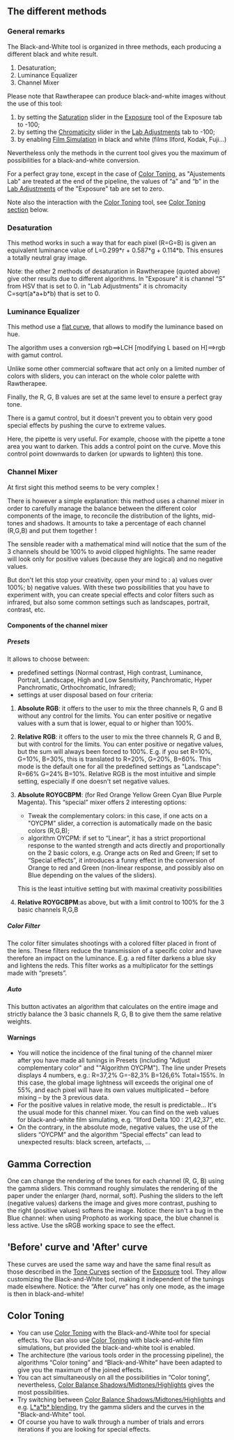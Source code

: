 ## The different methods

### General remarks

The Black-and-White tool is organized in three methods, each producing a
different black and white result.

1.  Desaturation;
2.  Luminance Equalizer
3.  Channel Mixer

Please note that Rawtherapee can produce black-and-white images without
the use of this tool:

1.  by setting the [Saturation](Exposure#Saturation "wikilink") slider
    in the [Exposure](Exposure "wikilink") tool of the Exposure tab to
    -100;
2.  by setting the
    [Chromaticity](Lab_Adjustments#Chromaticity "wikilink") slider in
    the [Lab Adjustments](Lab_Adjustments "wikilink") tab to -100;
3.  by enabling [Film Simulation](Film_Simulation "wikilink") in black
    and white (films Ilford, Kodak, Fuji...)

Nevertheless only the methods in the current tool gives you the maximum
of possibilities for a black-and-white conversion.

For a perfect gray tone, except in the case of [Color
Toning](Color_Toning "wikilink"), as "Ajustements Lab" are treated at
the end of the pipeline, the values of “a” and “b” in the [Lab
Adjustments](Lab_Adjustments "wikilink") of the "Exposure" tab are set
to zero.

Note also the interaction with the [Color
Toning](Color_Toning "wikilink") tool, see [Color Toning
section](#Color_Toning "wikilink") below.

### Desaturation

This method works in such a way that for each pixel (R=G=B) is given an
equivalent luminance value of L=0.299\*r + 0.587\*g + 0.114\*b. This
ensures a totally neutral gray image.

Note: the other 2 methods of desaturation in Rawtherapee (quoted above)
give other results due to different algorithms. In "Exposure" it is
channel “S” from HSV that is set to 0. in "Lab Adjustments" it is
chromacity C=sqrt(a\*a+b\*b) that is set to 0.

### Luminance Equalizer

This method use a [flat
curve](General_Comments_About_Some_Toolbox_Widgets#The_Flat_Curve "wikilink"),
that allows to modify the luminance based on hue.

The algorithm uses a conversion rgb==\>LCH \[modifying L based on
H\]==\>rgb with gamut control.

Unlike some other commercial software that act only on a limited number
of colors with sliders, you can interact on the whole color palette with
Rawtherapee.

Finally, the R, G, B values are set at the same level to ensure a
perfect gray tone.

There is a gamut control, but it doesn't prevent you to obtain very good
special effects by pushing the curve to extreme values.

Here, the pipette is very useful. For example, choose with the pipette a
tone area you want to darken. This adds a control point on the curve.
Move this control point downwards to darken (or upwards to lighten) this
tone.

### Channel Mixer

At first sight this method seems to be very complex !

There is however a simple explanation: this method uses a channel mixer
in order to carefully manage the balance between the different color
components of the image, to reconcile the distribution of the lights,
mid-tones and shadows. It amounts to take a percentage of each channel
(R,G,B) and put them together !

The sensible reader with a mathematical mind will notice that the sum of
the 3 channels should be 100% to avoid clipped highlights. The same
reader will look only for positive values (because they are logical) and
no negative values.

But don't let this stop your creativity, open your mind to :
a) values over 100%;
b) negative values.
With these two possibilities that you have to experiment with, you can
create special effects and color filters such as infrared, but also some
common settings such as landscapes, portrait, contrast, etc.

#### Components of the channel mixer

##### Presets

It allows to choose between:

- predefined settings (Normal contrast, High contrast, Luminance,
  Portrait, Landscape, High and Low Sensitivity, Panchromatic, Hyper
  Panchromatic, Orthochromatic, Infrared);
- settings at user disposal based on four criteria:

1.  **Absolute RGB**: it offers to the user to mix the three channels R,
    G and B without any control for the limits. You can enter positive
    or negative values with a sum that is lower, equal to or higher than
    100%.
2.  **Relative RGB**: it offers to the user to mix the three channels R,
    G and B, but with control for the limits. You can enter positive or
    negative values, but the sum will always been forced to 100%. E.g.
    if you set R=10%, G=10%, B=30%, this is translated to R=20%, G=20%,
    B=60%. This mode is the default one for all the predefined settings
    as "Landscape": R=66% G=24% B=10%. Relative RGB is the most
    intuitive and simple setting, especially if one doesn't set negative
    values.
3.  **Absolute ROYGCBPM**: (for Red Orange Yellow Green Cyan Blue Purple
    Magenta). This “special” mixer offers 2 interesting options:
    - Tweak the complementary colors: in this case, if one acts on a
      "OYCPM" slider, a correction is automatically made on the basic
      colors (R,G,B);
    - algorithm OYCPM: if set to “Linear”, it has a strict proportional
      response to the wanted strength and acts directly and
      proportionally on the 2 basic colors, e.g. Orange acts on Red and
      Green; If set to “Special effects”, it introduces a funny effect
      in the conversion of Orange to red and Green (non-linear response,
      and possibly also on Blue depending on the values of the sliders).


    This is the least intuitive setting but with maximal creativity
    possibilities
4.  **Relative ROYGCBPM**:as above, but with a limit control to 100% for
    the 3 basic channels R,G,B

##### Color Filter

The color filter simulates shootings with a colored filter placed in
front of the lens. These filters reduce the transmission of a specific
color and have therefore an impact on the luminance. E.g. a red filter
darkens a blue sky and lightens the reds. This filter works as a
multiplicator for the settings made with “presets”.

##### Auto

This button activates an algorithm that calculates on the entire image
and strictly balance the 3 basic channels R, G, B to give them the same
relative weights.

#### Warnings

- You will notice the incidence of the final tuning of the channel mixer
  after you have made all tunings in Presets (including "Adjust
  complementary color" and ""Algorithm OYCPM"). The line under Presets
  displays 4 numbers, e.g.: R=37,2% G=-82,3% B=126,6% Total=155%. In
  this case, the global image lightness will exceeds the original one of
  55%, and each pixel will have its own values multiplicated – before
  mixing – by the 3 previous data.
- For the positive values in relative mode, the result is predictable...
  It's the usual mode for this channel mixer. You can find on the web
  values for black-and-white film simulating, e.g. “Ilford Delta 100 :
  21,42,37”, etc.
- On the contrary, in the absolute mode, negative values, the use of the
  sliders “OYCPM” and the algorithm “Special effects” can lead to
  unexpected results: black screen, artefacts, ...

## Gamma Correction

One can change the rendering of the tones for each channel (R, G, B)
using the gamma sliders. This command roughly simulates the rendering of
the paper under the enlarger (hard, normal, soft). Pushing the sliders
to the left (negative values) darkens the image and gives more contrast,
pushing to the right (positive values) softens the image. Notice: there
isn't a bug in the Blue channel: when using Prophoto as working space,
the blue channel is less active. Use the sRGB working space to see the
effect.

## 'Before' curve and 'After' curve

These curves are used the same way and have the same final result as
those described in the [Tone Curves](Exposure#Tone_Curves "wikilink")
section of the [Exposure](Exposure "wikilink") tool. They allow
customizing the Black-and-White tool, making it independent of the
tunings made elsewhere. Notice: the “After curve” has only one mode, as
the image is then in black-and-white!

## Color Toning

- You can use [Color Toning](Color_Toning "wikilink") with the
  Black-and-White tool for special effects. You can also use [Color
  Toning](Color_Toning "wikilink") with black-and-white film
  simulations, but provided the black-and-white tool is enabled.
- The architecture (the various tools order in the processing pipeline),
  the algorithms “Color toning” and “Black-and-White” have been adapted
  to give you the maximum of the joined effects.
- You can act simultaneously on all the possibilities in “Color toning”,
  nevertheless, [Color Balance
  Shadows/Midtones/Highlights](Color_Toning#Color_Balance_Shadows_/_Midtones_/_Highlights "wikilink")
  gives the most possibilities.
- Try switching between [Color Balance
  Shadows/Midtones/Highlights](Color_Toning#Color_Balance_Shadows_/_Midtones_/_Highlights "wikilink")
  and e.g. [L\*a\*b\*
  blending](Color_Toning#"L*a*b*_blending"_particularities "wikilink"),
  try the gamma sliders and the curves in the "Black-and-White" tool.
- Of course you have to walk through a number of trials and errors
  iterations if you are looking for special effects.